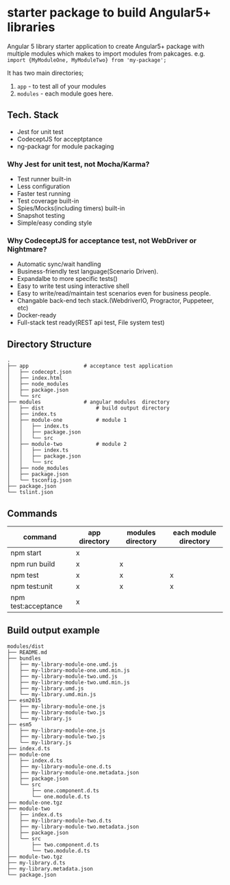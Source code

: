 # starter package to build Angular5+ libraries

Angular 5 library starter application to create Angular5+ package with multiple modules which makes to import modules from pakcages. e.g. `import {MyModuleOne, MyModuleTwo} from 'my-package';` 

It has two main directories;
1. `app` - to test all of your modules
2. `modules` - each module goes here.

## Tech. Stack
- Jest for unit test
- CodeceptJS for acceptptance
- ng-packagr for module packaging

### Why Jest for unit test, not Mocha/Karma?
- Test runner built-in
- Less configuration
- Faster test running
- Test coverage built-in
- Spies/Mocks(including timers) built-in
- Snapshot testing
- Simple/easy conding style

### Why CodeceptJS for acceptance test, not WebDriver or Nightmare?
- Automatic sync/wait handling
- Business-friendly test language(Scenario Driven).
- Expandalbe to more specific tests()
- Easy to write test using interactive shell
- Easy to write/read/maintain test scenarios even for business people.
- Changable back-end tech stack.(WebdriverIO, Progractor, Puppeteer, etc)
- Docker-ready
- Full-stack test ready(REST api test, File system test)

## Directory Structure
```
.
├── app                  # acceptance test application
│   ├── codecept.json
│   ├── index.html
│   ├── node_modules
│   ├── package.json
│   └── src
├── modules              # angular modules  directory 
│   ├── dist                 # build output directory
│   ├── index.ts      
│   ├── module-one           # module 1
│   │   ├── index.ts
│   │   ├── package.json
│   │   └── src
│   ├── module-two           # module 2
│   │   ├── index.ts
│   │   ├── package.json
│   │   └── src
│   ├── node_modules
│   ├── package.json
│   └── tsconfig.json
├── package.json
└── tslint.json
```

##  Commands

command                    | app directory  | modules directory | each module directory
-------------------------- | -------------- | ----------------- | ---------------------
npm start                  | x              |                   | 
npm run build              | x              | x                 | 
npm test                   | x              | x                 | x
npm test:unit              | x              | x                 | x
npm test:acceptance        | x              |                   | 


## Build output example
```
modules/dist
├── README.md
├── bundles
│   ├── my-library-module-one.umd.js
│   ├── my-library-module-one.umd.min.js
│   ├── my-library-module-two.umd.js
│   ├── my-library-module-two.umd.min.js
│   ├── my-library.umd.js
│   └── my-library.umd.min.js
├── esm2015
│   ├── my-library-module-one.js
│   ├── my-library-module-two.js
│   └── my-library.js
├── esm5
│   ├── my-library-module-one.js
│   ├── my-library-module-two.js
│   └── my-library.js
├── index.d.ts
├── module-one
│   ├── index.d.ts
│   ├── my-library-module-one.d.ts
│   ├── my-library-module-one.metadata.json
│   ├── package.json
│   └── src
│       ├── one.component.d.ts
│       └── one.module.d.ts
├── module-one.tgz
├── module-two
│   ├── index.d.ts
│   ├── my-library-module-two.d.ts
│   ├── my-library-module-two.metadata.json
│   ├── package.json
│   └── src
│       ├── two.component.d.ts
│       └── two.module.d.ts
├── module-two.tgz
├── my-library.d.ts
├── my-library.metadata.json
└── package.json
```
